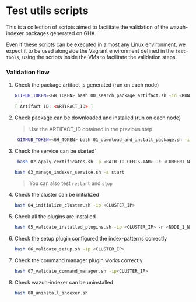 # Test utils scripts

This is a collection of scripts aimed to facilitate the validation of the wazuh-indexer packages generated on GHA.

Even if these scripts can be executed in almost any Linux environment, we expect it to be used alongside the
Vagrant environment defined in the `test-tools`, using the scripts inside the VMs to facilitate the validation steps.

### Validation flow

1. Check the package artifact is generated (run on each node)
    ```bash
    GITHUB_TOKEN=<GH_TOKEN> bash 00_search_package_artifact.sh -id <RUN_ID> -n <PACKAGE_NAME>
    ...
    [ Artifact ID: <ARTIFACT_ID> ]
    ```
2. Check package can be downloaded and installed (run on each node)
   > Use the ARTIFACT_ID obtained in the previous step
   ```bash
    GITHUB_TOKEN=<GH_TOKEN> bash 01_download_and_install_package.sh -id <ARTIFACT_ID> -n <PACKAGE_NAME>
    ```
3. Check the service can be started`
   ```bash
    bash 02_apply_certificates.sh -p <PATH_TO_CERTS.TAR> -c <CURRENT_NODE_NAME> -cip <NODE_IP> -s <OTHER_NODE_NAME> -sip <OTHER_NODE_IP>
    ```
    ```bash
    bash 03_manage_indexer_service.sh -a start
    ```
    > You can also test `restart` and `stop`
4. Check the cluster can be initialized
    ```bash
    bash 04_initialize_cluster.sh -ip <CLUSTER_IP>
    ```
5. Check all the plugins are installed
    ```bash
    bash 05_validate_installed_plugins.sh -ip <CLUSTER_IP> -n <NODE_1_NAME> -n <NODE_2_NAME>
    ```
6. Check the setup plugin configured the index-patterns correctly
    ```bash
    bash 06_validate_setup.sh -ip <CLUSTER_IP>
    ```
7. Check the command manager plugin works correctly
    ```bash
    bash 07_validate_command_manager.sh -ip<CLUSTER_IP>
    ```
8. Check wazuh-indexer can be uninstalled
    ```bash
    bash 08_uninstall_indexer.sh
    ```

